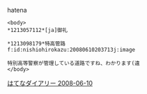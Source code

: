 
hatena

```
<body>
*1213057112*[ja]御礼

*1213098179*特高管路
f:id:nishiohirokazu:20080610203713j:image

特別高等警察が管理している道路ですね、わかります(違
</body>
```


[はてなダイアリー 2008-06-10](https://nishiohirokazu.hatenadiary.org/archive/2008/06/10)